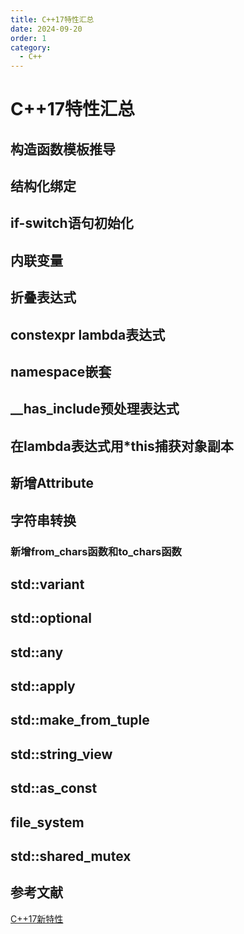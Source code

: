 ```yaml
---
title: C++17特性汇总
date: 2024-09-20
order: 1
category:
  - C++
---
```


# C++17特性汇总

## 构造函数模板推导

## 结构化绑定

## if-switch语句初始化

## 内联变量

## 折叠表达式

## constexpr lambda表达式

## namespace嵌套

## __has_include预处理表达式

## 在lambda表达式用*this捕获对象副本

## 新增Attribute

## 字符串转换

### 新增from_chars函数和to_chars函数

## std::variant

## std::optional

## std::any

## std::apply

## std::make_from_tuple

## std::string_view

## std::as_const

## file_system

## std::shared_mutex

## 参考文献

[C++17新特性](https://zhuanlan.zhihu.com/p/165640868)